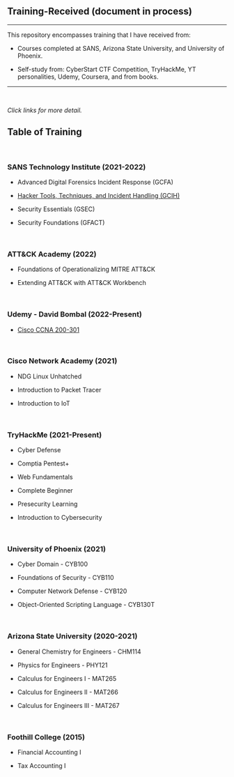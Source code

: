 ## Training-Received (document in process)
---

This repository encompasses training that I have received from:
- Courses completed at SANS, Arizona State University, and University of Phoenix.

- Self-study from:  CyberStart CTF Competition, TryHackMe, YT personalities, Udemy, Coursera, and from books.

---
<br>

*Click links for more detail.*

## Table of Training

<br>

### **SANS Technology Institute (2021-2022)**

- Advanced Digital Forensics Incident
Response (GCFA)

- [ Hacker Tools, Techniques, and Incident Handling (GCIH) ]( GCIH_Training.md )

- Security Essentials (GSEC)

- Security Foundations (GFACT)

<br>

### **ATT&CK Academy (2022)**

- Foundations of Operationalizing MITRE ATT&CK

- Extending ATT&CK with ATT&CK Workbench

<br>

### **Udemy - David Bombal (2022-Present)**
- [ Cisco CCNA 200-301 ]( CCNA_Training.md )

<br>

### **Cisco Network Academy (2021)**

- NDG Linux Unhatched

- Introduction to Packet Tracer

- Introduction to IoT

<br>

### **TryHackMe (2021-Present)**

- Cyber Defense

- Comptia Pentest+

- Web Fundamentals

- Complete Beginner

- Presecurity Learning

- Introduction to Cybersecurity

<br>

### **University of Phoenix (2021)**

- Cyber Domain - CYB100

- Foundations of Security - CYB110

- Computer Network Defense - CYB120

- Object-Oriented Scripting Language - CYB130T

<br>

### **Arizona State University (2020-2021)**

- General Chemistry for Engineers - CHM114

- Physics for Engineers - PHY121

- Calculus for Engineers I - MAT265

- Calculus for Engineers II - MAT266

- Calculus for Engineers III - MAT267

<br>

### **Foothill College (2015)**

- Financial Accounting I

- Tax Accounting I

